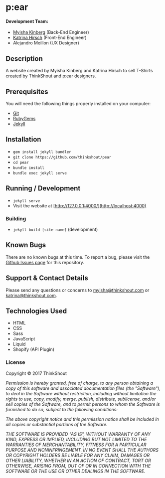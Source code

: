 # p:ear

#### Development Team:

 * [Myisha Kinberg](https://github.com/myishakinberg) (Back-End Engineer)
 * [Katrina Hirsch](https://github.com/khirsch) (Front-End Engineer)
 * Alejandro Meillon (UX Designer)

## Description

A website created by Myisha Kinberg and Katrina Hirsch to sell T-Shirts created by ThinkShout and p:ear designers.

## Prerequisites

You will need the following things properly installed on your computer:

* [Git](http://git-scm.com/)
* [RubyGems](http://guides.rubygems.org/)
* [Jekyll](https://jekyllrb.com/)


## Installation

* `gem install jekyll bundler`
* `git clone https://github.com/thinkshout/pear`
* `cd pear`
* `bundle install`
* `bundle exec jekyll serve`

## Running / Development

* `jekyll serve`
* Visit the website at [http://127.0.0.1:4000/](http://localhost:4000)

### Building

* `jekyll build [site name]` (development)


## Known Bugs

There are no known bugs at this time. To report a bug, please visit the [Github Issues page](https://github.com/thinkshout/pear/issues) for this repository.

## Support & Contact Details

Please send any questions or concerns to myisha@thinkshout.com or katrina@thinkshout.com.

## Technologies Used

* HTML
* CSS
* Sass
* JavaScript
* Liquid
* Shopify (API Plugin)


### License

Copyright &copy; 2017 ThinkShout

_Permission is hereby granted, free of charge, to any person obtaining a copy of this software and associated documentation files (the "Software"), to deal in the Software without restriction, including without limitation the rights to use, copy, modify, merge, publish, distribute, sublicense, and/or sell copies of the Software, and to permit persons to whom the Software is furnished to do so, subject to the following conditions:_

_The above copyright notice and this permission notice shall be included in all copies or substantial portions of the Software._

_THE SOFTWARE IS PROVIDED "AS IS", WITHOUT WARRANTY OF ANY KIND, EXPRESS OR IMPLIED, INCLUDING BUT NOT LIMITED TO THE WARRANTIES OF MERCHANTABILITY, FITNESS FOR A PARTICULAR PURPOSE AND NONINFRINGEMENT. IN NO EVENT SHALL THE AUTHORS OR COPYRIGHT HOLDERS BE LIABLE FOR ANY CLAIM, DAMAGES OR OTHER LIABILITY, WHETHER IN AN ACTION OF CONTRACT, TORT OR OTHERWISE, ARISING FROM, OUT OF OR IN CONNECTION WITH THE SOFTWARE OR THE USE OR OTHER DEALINGS IN THE SOFTWARE._
